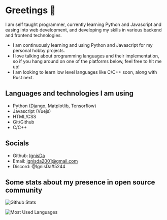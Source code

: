 # Greetings 👋

I am self taught programmer, currently learning Python and Javascript and
easing into web development, and developing my skills in various backend and
frontend technologies.

- I am continuously learning and using Python and Javascript for my personal
  hobby projects.
- I love talking about programming languages and their implementation, so if
  you hang around on one of the platforms below, feel free to hit me up!
- I am looking to learn low level languages like C/C++ soon, along with Rust
  next.

## Languages and technologies I am using

- Python (Django, Matplotlib, Tensorflow)
- Javascript (Vuejs)
- HTML/CSS
- Git/Github
- C/C++

## Socials

- Github: [IgnisDa](https://github.com/IgnisDa/)
- Email: ignisda2001@gmail.com
- Discord: @IgnisDa#5244

## Some stats about my presence in open source community

![Github Stats](https://github-readme-stats.vercel.app/api?username=IgnisDa&count_private=true&theme=dark)

![Most Used Languages](https://github-readme-stats.vercel.app/api/top-langs/?username=IgnisDa&theme=dark)
